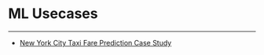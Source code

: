 # ML Usecases
---
- [New York City Taxi Fare Prediction Case Study](../notebooks_html/NYC_Taxi_Fare_Prediction.html)
